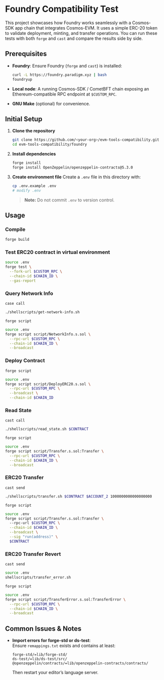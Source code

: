 # Foundry Compatibility Test

This project showcases how Foundry works seamlessly with a Cosmos-SDK app chain that integrates Cosmos-EVM.
It uses a simple ERC-20 token to validate deployment, minting, and transfer operations.
You can run these tests with both `forge` and `cast` and compare the results side by side.

## Prerequisites

- **Foundry**: Ensure Foundry (`forge` and `cast`) is installed:

  ```bash
  curl -L https://foundry.paradigm.xyz | bash
  foundryup
  ```

- **Local node**: A running Cosmos-SDK / CometBFT chain exposing an Ethereum-compatible RPC endpoint at `$CUSTOM_RPC`.
- **GNU Make** (optional) for convenience.

## Initial Setup

1. **Clone the repository**

   ```bash
   git clone https://github.com/<your-org>/evm-tools-compatibility.git
   cd evm-tools-compatibility/foundry
   ```

2. **Install dependencies**

   ```bash
   forge install
   forge install OpenZeppelin/openzeppelin-contracts@5.3.0
   ```

3. **Create environment file**
   Create a `.env` file in this directory with:

   ```bash
   cp .env.example .env
   # modify .env
   ```

   > **Note:** Do not commit `.env` to version control.

## Usage

### Compile

```bash
forge build
```

### Test ERC20 contract in virtual environment

```bash
source .env
forge test \
  --fork-url $CUSTOM_RPC \
  --chain-id $CHAIN_ID \
  --gas-report
```

### Query Network Info

`case call`

```bash
./shellscripts/get-network-info.sh
```

`forge script`

```bash
source .env                                
forge script script/NetworkInfo.s.sol \
  --rpc-url $CUSTOM_RPC \
  --chain-id $CHAIN_ID \
  --broadcast
```

### Deploy Contract

`forge script`

```bash
source .env
forge script script/DeployERC20.s.sol \
  --rpc-url $CUSTOM_RPC \
  --broadcast \
  --chain-id $CHAIN_ID
```

### Read State

`cast call`

```bash
./shellscripts/read_state.sh $CONTRACT
```

`forge script`

```bash
source .env
forge script script/Transfer.s.sol:Transfer \
  --rpc-url $CUSTOM_RPC \
  --chain-id $CHAIN_ID \
  --broadcast
```

### ERC20 Transfer

`cast send`

```bash
./shellscripts/transfer.sh $CONTRACT $ACCOUNT_2 1000000000000000000
```

`forge script`

```bash
source .env
forge script script/Transfer.s.sol:Transfer \     
  --rpc-url $CUSTOM_RPC \
  --chain-id $CHAIN_ID \
  --broadcast \
  --sig "run(address)" \
  $CONTRACT
```

### ERC20 Transfer Revert

`cast send`

```bash
source .env
shellscripts/transfer_error.sh
```

`forge script`

```bash
source .env
forge script script/TransferError.s.sol:TransferError \
  --rpc-url $CUSTOM_RPC \
  --chain-id $CHAIN_ID \
  --broadcast
```

## Common Issues & Notes

- **Import errors for forge-std or ds-test**:  
  Ensure `remappings.txt` exists and contains at least:

  ```text
  forge-std/=lib/forge-std/
  ds-test/=lib/ds-test/src/
  @openzeppelin/contracts/=lib/openzeppelin-contracts/contracts/
  ```

  Then restart your editor’s language server.

